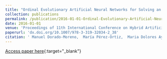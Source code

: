 ```yaml
---
title: "Ordinal Evolutionary Artificial Neural Networks for Solving an Imbalanced Liver Transplantation Problem"
collection: publications
permalink: /publication/2016-01-01-Ordinal-Evolutionary-Artificial-Neural-Networks-for-Solving-an-Imbalanced-Liver-Transplantation-Problem
date: 2016-01-01
venue: 'Proceedings of 11th International Conference on Hybrid Artificial Intelligent Systems (HAIS2016)'
paperurl: 'dx.doi.org/10.1007/978-3-319-32034-2_38'
citation: ' Manuel Dorado-Moreno,  María Pérez-Ortiz,  Maria Dolores Ayllón-Terán,  Pedro Antonio Gutiérrez,  César Hervás-Martínez, &quot;Ordinal Evolutionary Artificial Neural Networks for Solving an Imbalanced Liver Transplantation Problem.&quot; Proceedings of 11th International Conference on Hybrid Artificial Intelligent Systems (HAIS2016), Vol. 9648, 2016, pp. 451-462.'
---
```

[Access paper here](http://dx.doi.org/10.1007/978-3-319-32034-2_38){:target="_blank"}
